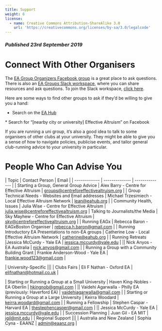 ```yaml
---
title: Support
weight: 6
license:
  - name: Creative Commons Attribution-ShareAlike 3.0
    url: 'https://creativecommons.org/licenses/by-sa/3.0/legalcode'
---
```

### _Published 23rd September 2019_

# Connect With Other Organisers

The <a target="_blank" href="https://www.facebook.com/groups/956362287803174/">EA Group Organizers Facebook group</a> is a great place to ask questions. There is also an <a target="_blank" href="https://eagroups.slack.com">EA Groups Slack workspace</a>, where you can share resources and ask questions. To join the Slack workspace, <a target="_blank" href="https://join.slack.com/t/eagroups/shared_invite/enQtMzA2NDQ1NzMxOTA3LThjOGNkZTU3NTc0OTc4NmY5YjFmNjRiZmI2ZGZiNTgyYzc1NjY2N2QwYzFmNmEzNjI3NTRkNDI0ZjcyNGM3Y2I">click here</a>.

Here are some ways to find other groups to ask if they’d be willing to give you a hand:

* Search on the <a target="_blank" href="https://eahub.org/groups/">EA Hub</a>
* Search for “[nearby city or university] Effective Altruism” on Facebook

If you are running a uni group, it’s also a good idea to talk to some organisers of other clubs at your university. They might be able to give you a sense of how to navigate policies, publicise events, and tailor general club-running advice to your university in particular.

# People Who Can Advise You

| Topic | Contact Person | Email |
| ------------- | -------------- | -------------- |
| Starting a Group, General Group Advice | Alex Barry - Centre for Effective Altruism | <a target="_blank" href="mailto:groups@centreforeffectivealtruism.org">groups@centreforeffectivealtruism.org</a> |
| Group Technical Needs - Websites and Email addresses | Michael Trzesimiech - Local Effective Altruism Network | <a target="_blank" href="mailto:lean@eahub.org">lean@eahub.org</a> |
| Community Health, Issues | Julia Wise - Centre for Effective Altruism | <a target="_blank" href="mailto:julia.wise@centreforeffectivealtruism.org">julia.wise@centreforeffectivealtruism.org</a> | Talking to Journalists/the Media | Sky Mayhew - Centre for Effective Altruism | <a target="_blank" href="mailto:sky@centreforeffectivealtruism.org">sky@centreforeffectivealtruism.org</a> |
| Running EAGx | Rebecca Baron - EAGxBoston Organiser | <a target="_blank" href="mailto:rebecca.h.baron@gmail.com">rebecca.h.baron@gmail.com</a> |
| Running Introductory EA Presentations to non-EA groups |
Catherine Low - Local Effective Altruism Network | <a target="_blank" href="mailto:catherine@eahub.org">catherine@eahub.org</a> |
| Running Retreats |Jessica McCurdy - Yale EA | <a target="_blank" href="mailto:jessica.mccurdy@yale.edu">jessica.mccurdy@yale.edu</a> |
|| Nick Anyos - EA Australia | <a target="_blank" href="mailto:nick.anyos@gmail.com">nick.anyos@gmail.com</a> |
| Running a Group with a Community Building Grant | Frankie Anderson-Wood - Yale EA | <a target="_blank" href="mailto:frankie.wood123@gmail.com">frankie.wood123@gmail.com</a> |
| University-Specific |||
| Clubs Fairs | Eli F Nathan - Oxford EA | <a target="_blank" href="mailto:elifnathan@hotmail.co.uk">elifnathan@hotmail.co.uk</a> |
| Starting or Running a Group at a Small University | Haven King-Nobles - EA Oberlin | <a target="_blank" href="mailto:hkingnob@gmail.com">hkingnob@gmail.com</a> |
|| Vaidehi Agarwalla - Philly EA (previously: Haverford EA) | <a target="_blank" href="mailto:vaidehiagarwalla@gmail.com">vaidehiagarwalla@gmail.com</a> |
| Starting or Running a Group at a Large University |
Keirra Woodard | <a target="_blank" href="mailto:keirra.woodard@gmail.com">keirra.woodard@gmail.com</a> |
| Running a Fellowship | Stephen Caspar - Harvard EA |
<a target="_blank" href="mailto:thestephencasper@gmail.com">thestephencasper@gmail.com</a> |
|| Jessica McCurdy - Yale EA | <a target="_blank" href="mailto:jessica.mccurdy@yale.edu">jessica.mccurdy@yale.edu</a> |
| Succession Planning | Juan Gil - EA MIT | <a target="_blank" href="mailto:jgil@mit.edu">jgil@mit.edu</a> |
| Regional Support |||
| Australia and New Zealand | Sophia Cyna - EAANZ | <a target="_blank" href="mailto:admin@eaanz.org">admin@eaanz.org</a> |

